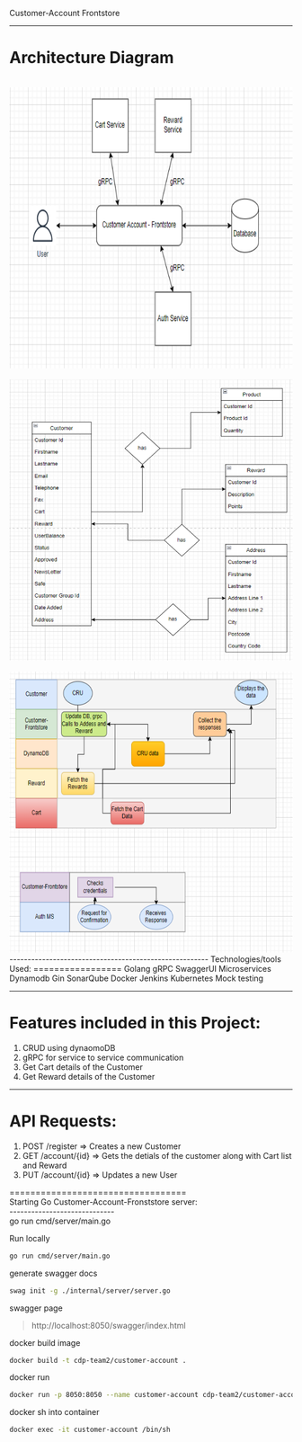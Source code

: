 Customer-Account Frontstore

-------------------------------------------------------
Architecture Diagram
====================
</br>
 <img src="https://github.com/swiggy-2022-bootcamp/cdp-team2/blob/customer-account/CustomerAccount/images/arc1.PNG" width="800" height="500">
</br>
</br>
 <img src="https://github.com/swiggy-2022-bootcamp/cdp-team2/blob/customer-account/CustomerAccount/images/arc2.PNG" width="800" height="500">
</br>
</br>
 <img src="https://github.com/swiggy-2022-bootcamp/cdp-team2/blob/customer-account/CustomerAccount/images/arc3.PNG" width="800" height="500">
</br>
-------------------------------------------------------
Technologies/tools Used:
=================
    Golang
    gRPC
    SwaggerUI
    Microservices
    Dynamodb
    Gin
    SonarQube
    Docker
    Jenkins
    Kubernetes
    Mock testing

-------------------------------------------------------
Features included in this Project:
=================================
1) CRUD using dynaomoDB
2) gRPC for service to service communication
3) Get Cart details of the Customer
4) Get Reward details of the Customer
-------------------------------------------------------


API Requests:
=============

1) POST    /register                          => Creates a new Customer  </br>
2) GET    /account/{id}                       => Gets the detials of the customer along with Cart list and Reward </br>
3) PUT    /account/{id}                       => Updates a new User </br>

==================================</br>
Starting Go Customer-Account-Fronststore server:</br>
-----------------------------</br>
              go run cmd/server/main.go </br>


Run locally 
```sh
go run cmd/server/main.go
```

generate swagger docs
```sh
swag init -g ./internal/server/server.go
```

swagger page
> http://localhost:8050/swagger/index.html

docker build image
```sh
docker build -t cdp-team2/customer-account .
```

docker run
```sh
docker run -p 8050:8050 --name customer-account cdp-team2/customer-account
```

docker sh into container
```sh
docker exec -it customer-account /bin/sh



